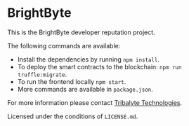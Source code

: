 # BrightByte
This is the BrightByte developer reputation project.

The following commands are available:

- Install the dependencies by running `npm install`.
- To deploy the smart contracts to the blockchain: `npm run truffle:migrate`.
- To run the frontend locally `npm start`.
- More commands are available in `package.json`.

For more information please contact [Tribalyte Technologies](http://tribalyte.com).

Licensed under the conditions of `LICENSE.md`.